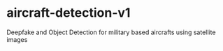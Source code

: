 # aircraft-detection-v1
Deepfake and Object Detection for military based aircrafts using satellite images
